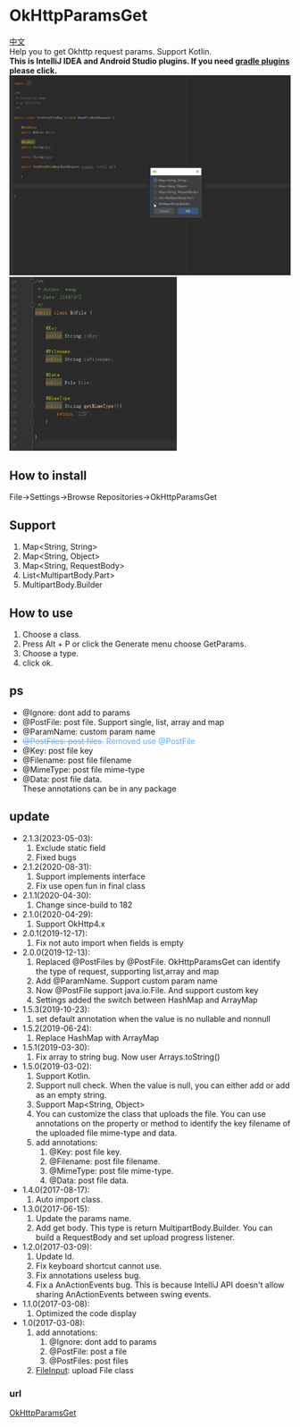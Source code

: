 # OkHttpParamsGet #
[中文](https://github.com/kingwang666/OkHttpParamsGet/blob/master/README_CN.md)  
Help you to get Okhttp request params. Support Kotlin.  
**This is IntelliJ IDEA and Android Studio plugins. If you need [gradle plugins](https://github.com/kingwang666/HttpParam) please click.**  
<img src="img/getbody.gif" width="600"></img> <img src="img/file.jpg" width="300"></img>

## How to install ##
File->Settings->Browse Repositories->OkHttpParamsGet

## Support ##
      
1. Map&lt;String, String&gt;  
2. Map&lt;String, Object&gt;
3. Map&lt;String, RequestBody&gt;
4. List&lt;MultipartBody.Part&gt;
5. MultipartBody.Builder
## How to use ##
1. Choose a class.
2. Press Alt + P or click the Generate menu choose GetParams.
3. Choose a type.
4. click ok.
## ps ##
- @Ignore: dont add to params
- @PostFile: post file. Support single, list, array and map
- @ParamName: custom param name
- <span style="color:#59ABFD"><S>@PostFiles: post files.</S> Removed use @PostFile</span>
- @Key: post file key
- @Filename: post file filename
- @MimeType: post file mime-type
- @Data: post file data.  
These annotations can be in any package

## update ##
<ul>

[//]: # (          <li>)

[//]: # (            2.2.0&#40;2023-05-04&#41;:)

[//]: # (            <ol>)

[//]: # (                <li>target to 2023.1.1</li>)

[//]: # (            </ol>)

[//]: # (          </li>)

[//]: # (          <li>)

[//]: # (            2.1.4&#40;2023-05-03&#41;:)

[//]: # (            <ol>)

[//]: # (                <li>update jdk to 17</li>)

[//]: # (            </ol>)

[//]: # (          </li>)
          <li>
            2.1.3(2023-05-03):
            <ol>
                <li>Exclude static field</li>
                <li>Fixed bugs</li>
            </ol>
          </li>
         <li>
            2.1.2(2020-08-31):
            <ol>
                <li>Support implements interface</li>
                <li>Fix use open fun in final class</li>
            </ol>
         </li>
         <li>
           2.1.1(2020-04-30):
           <ol>
               <li>Change since-build to 182</li>
           </ol>
         </li>
         <li>
           2.1.0(2020-04-29):
           <ol>
               <li>Support OkHttp4.x</li>
           </ol>
         </li>
         <li>
            2.0.1(2019-12-17):
            <ol>
                <li>Fix not auto import when fields is empty</li>
            </ol>
         </li>
         <li>
            2.0.0(2019-12-13):
            <ol>
                <li>Replaced @PostFiles by @PostFile. OkHttpParamsGet can identify the type of request, supporting list,array and map</li>
                <li>Add @ParamName. Support custom param name</li>
                <li>Now @PostFile support java.io.File. And support custom key</li>
                <li>Settings added the switch between HashMap and ArrayMap</li>
            </ol>
         </li>
         <li>
            1.5.3(2019-10-23):
            <ol>
                <li>set default annotation when the value is no nullable and nonnull</li>
            </ol>
         </li>
         <li>
            1.5.2(2019-06-24):
            <ol>
                <li>Replace HashMap with ArrayMap</li>
            </ol>
         </li>
         <li>
            1.5.1(2019-03-30):
            <ol>
                <li>Fix array to string bug. Now user Arrays.toString()</li>
            </ol>
        </li>
        <li>
            1.5.0(2019-03-02):
            <ol>
                <li>Support Kotlin.</li>
                <li>Support null check. When the value is null, you can either add or add as an empty string.</li>
                <li>Support Map&lt;String, Object&gt;</li>
                <li>You can customize the class that uploads the file. You can use annotations on the property or method to identify the key filename of the uploaded file mime-type and data.</li>
                <li>
                    add annotations:
                    <ol>
                        <li>@Key: post file key.</li>
                        <li>@Filename: post file filename.</li>
                        <li>@MimeType: post file mime-type.</li>
                        <li>@Data: post file data.</li>
                    </ol>
                </li>
            </ol>
        </li>
        <li>
            1.4.0(2017-08-17):
            <ol>
                <li>Auto import class.</li>
            </ol>
        </li>
        <li>
            1.3.0(2017-06-15):
            <ol>
                <li>Update the params name.</li>
                <li>Add get body. This type is return MultipartBody.Builder. You can build a RequestBody and set upload progress listener.</li>
            </ol>
        </li>
        <li>
            1.2.0(2017-03-09):
            <ol>
                <li>Update Id.</li>
                <li>Fix keyboard shortcut cannot use.</li>
                <li>Fix annotations useless bug.</li>
                <li>Fix a AnActionEvents bug. This is because IntelliJ API doesn't allow sharing AnActionEvents between swing events.</li>
            </ol>
        </li>
        <li>
            1.1.0(2017-03-08):
            <ol>
                <li>Optimized the code display</li>
            </ol>
        </li>
        <li>
            1.0(2017-03-08):
            <ol>
                <li>
                    add annotations:
                    <ol>
                        <li>@Ignore: dont add to params</li>
                        <li>@PostFile: post a file</li>
                        <li>@PostFiles: post files</li>
                    </ol>
                </li>
                <li>
                    <a href="https://github.com/kingwang666/OkHttpParamsGet/blob/master/extra/FileInput.java">FileInput</a>: upload File class
                </li>
            </ol>
        </li>
</ul>


### url ###
[OkHttpParamsGet](https://plugins.jetbrains.com/plugin/9545-okhttpparamsget)